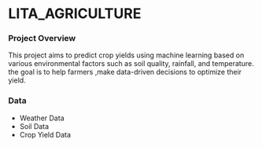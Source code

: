 # LITA_AGRICULTURE

### Project Overview
This project aims to predict crop yields using machine learning based on various environmental factors such as soil quality, rainfall, and temperature. the goal is to help farmers ,make data-driven decisions to optimize their yield.

### Data
- Weather Data
- Soil Data
- Crop Yield Data
